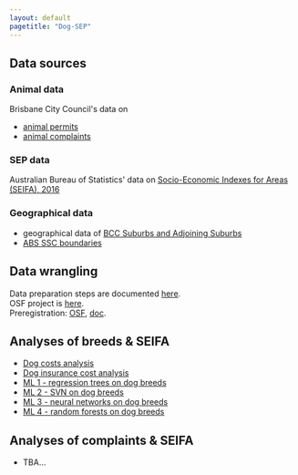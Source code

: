 ```yaml
---
layout: default
pagetitle: "Dog-SEP"
---
```


## Data sources

### Animal data 

Brisbane City Council's data on 
- [animal permits](https://www.data.brisbane.qld.gov.au/data/dataset/current-animal-related-permits)  
- [animal complaints](https://www.data.brisbane.qld.gov.au/data/dataset/animal-related-complaints)  

### SEP data 

Australian Bureau of Statistics' data on [Socio-Economic Indexes for Areas (SEIFA), 2016](https://www.abs.gov.au/AUSSTATS/abs@.nsf/DetailsPage/2033.0.55.0012016?OpenDocument)   

### Geographical data 

- geographical data of [BCC Suburbs and Adjoining Suburbs](https://www.data.brisbane.qld.gov.au/data/dataset/suburbs-and-adjoining-suburbs/resource/6fb89462-5ac5-4589-8576-cdca03652bc8)  
- [ABS SSC boundaries](https://www.abs.gov.au/AUSSTATS/abs@.nsf/DetailsPage/1270.0.55.003July%202016?OpenDocument)  

## Data wrangling 

Data preparation steps are documented [here](00_data_prep.html).  
OSF project is [here](https://osf.io/c2gyw/).  
Preregistration: [OSF](https://osf.io/7x4t3), [doc](https://rpanczak.github.io/FUN_BCC-animals/01_preregistration.html).  

## Analyses of breeds & SEIFA

 - [Dog costs analysis](02_dog-cost.html)  
 - [Dog insurance cost analysis](03_dog-insurance.html)  
 - [ML 1 - regression trees on dog breeds](04_reg-tree.html)  
 - [ML 2 - SVN on dog breeds](05_svm.html)  
 - [ML 3 - neural networks on dog breeds](06_nn.html)  
 - [ML 4 - random forests on dog breeds](07_rf.html)  

## Analyses of complaints & SEIFA

  - TBA...  
